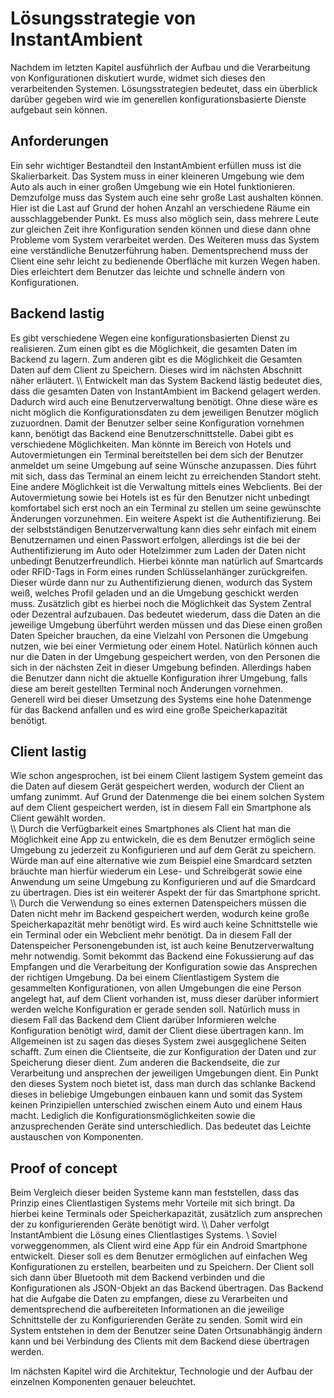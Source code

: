 # Lösungsstrategie von InstantAmbient
Nachdem im letzten Kapitel ausführlich der Aufbau und die Verarbeitung von Konfigurationen diskutiert wurde, widmet sich dieses den verarbeitenden Systemen.
Lösungsstrategien bedeutet, dass ein überblick darüber gegeben wird wie im generellen konfigurationsbasierte Dienste aufgebaut sein können. 

## Anforderungen

Ein sehr wichtiger Bestandteil den InstantAmbient erfüllen muss ist die Skalierbarkeit. Das System muss in einer kleineren Umgebung wie dem Auto als auch in einer großen Umgebung wie ein Hotel funktionieren. Demzufolge muss das System auch eine sehr große Last aushalten können. Hier ist die Last auf Grund der hohen Anzahl an verschiedene Räume ein ausschlaggebender Punkt. Es muss also möglich sein, dass mehrere Leute zur gleichen Zeit ihre Konfiguration senden können und diese dann ohne Probleme vom System verarbeitet werden. Des Weiteren muss das System eine verständliche Benutzerführung haben. Dementsprechend muss der Client eine sehr leicht zu bedienende Oberfläche mit kurzen Wegen haben. Dies erleichtert dem Benutzer das leichte und schnelle ändern von Konfigurationen.   

## Backend lastig
Es gibt verschiedene Wegen eine konfigurationsbasierten Dienst zu realisieren. Zum einen gibt es die Möglichkeit, die gesamten Daten im Backend zu lagern. Zum anderen gibt es die Möglichkeit die Gesamten Daten auf dem Client zu Speichern. Dieses wird im nächsten Abschnitt näher erläutert.
\\\\
Entwickelt man das System Backend lästig bedeutet dies, dass die gesamten Daten von InstantAmbient im Backend gelagert werden. 
Dadurch wird auch eine Benutzerverwaltung benötigt. Ohne diese wäre es nicht möglich die Konfigurationsdaten zu dem jeweiligen Benutzer möglich zuzuordnen. Damit der Benutzer selber seine Konfiguration vornehmen kann, benötigt das Backend eine Benutzerschnittstelle. Dabei gibt es verschiedene Möglichkeiten. Man könnte im Bereich von Hotels und Autovermietungen ein Terminal bereitstellen bei dem sich der Benutzer anmeldet um seine Umgebung auf seine Wünsche anzupassen. Dies führt mit sich, dass das Terminal an einem leicht zu erreichenden Standort steht. Eine andere Möglichkeit ist die Verwaltung mittels eines Webclients. Bei der Autovermietung sowie bei Hotels ist es für den Benutzer nicht unbedingt komfortabel sich erst noch an ein Terminal zu stellen um seine gewünschte Änderungen vorzunehmen. 
Ein weitere Aspekt ist die Authentifizierung. Bei der selbstständigen Benutzerverwaltung kann dies sehr einfach mit einem Benutzernamen und einen Passwort erfolgen, allerdings ist die bei der Authentifizierung im Auto oder Hotelzimmer zum Laden der Daten nicht unbedingt Benutzerfreundlich. Hierbei könnte man natürlich auf Smartcards oder RFID-Tags in Form eines runden Schlüsselanhänger zurückgreifen. Dieser würde dann nur zu Authentifizierung dienen, wodurch das System weiß, welches Profil geladen und an die Umgebung geschickt werden muss. Zusätzlich gibt es hierbei noch die Möglichkeit das System Zentral oder Dezentral aufzubauen. Das bedeutet wiederum, dass die Daten an die jeweilige Umgebung überführt werden müssen und das Diese einen großen Daten Speicher brauchen, da eine Vielzahl von Personen die Umgebung nutzen, wie bei einer Vermietung oder einem Hotel. Natürlich können auch nur die Daten in der Umgebung gespeichert werden, von den Personen die sich in der nächsten Zeit in dieser Umgebung befinden. Allerdings haben die Benutzer dann nicht die aktuelle Konfiguration ihrer Umgebung, falls diese am bereit gestellten Terminal noch Änderungen vornehmen.  
Generell wird bei dieser Umsetzung des Systems eine hohe Datenmenge für das Backend anfallen und es wird eine große Speicherkapazität benötigt.

 
    
## Client lastig

Wie schon angesprochen, ist bei einem Client lastigem System gemeint das die Daten auf diesem Gerät gespeichert werden, wodurch der Client an umfang zunimmt. Auf Grund der Datenmenge die bei einem solchen System auf dem Client gespeichert werden, ist in diesem Fall ein Smartphone als Client gewählt worden.  
\\\\
Durch die Verfügbarkeit eines Smartphones als Client hat man die Möglichkeit eine App zu entwickeln, die es dem Benutzer ermöglich seine Umgebung zu jederzeit zu Konfigurieren und auf dem Gerät zu speichern. Würde man auf eine alternative wie zum Beispiel eine Smardcard setzten bräuchte man hierfür wiederum ein Lese- und Schreibgerät sowie eine Anwendung um seine Umgebung zu Konfigurieren und auf die Smardcard zu übertragen. Dies ist ein weiterer Aspekt der für das Smartphone spricht.
\\\\
Durch die Verwendung so eines externen Datenspeichers müssen die Daten nicht mehr im Backend gespeichert werden, wodurch keine große Speicherkapazität mehr benötigt wird. Es wird auch keine Schnittstelle wie ein Terminal oder ein Webclient mehr benötigt. Da in diesem Fall der Datenspeicher Personengebunden ist, ist auch keine Benutzerverwaltung mehr notwendig. Somit bekommt das Backend eine Fokussierung auf das Empfangen und die Verarbeitung der Konfiguration sowie das Ansprechen der richtigen Umgebung.
Da bei einem Clientlastigem System die gesammelten Konfigurationen, von allen Umgebungen die eine Person angelegt hat, auf dem Client vorhanden ist, muss dieser darüber informiert werden welche Konfiguration er gerade senden soll. 
Natürlich muss in diesem Fall das Backend dem Client darüber Informieren welche Konfiguration benötigt wird, damit der Client diese übertragen kann. Im Allgemeinen ist zu sagen das dieses System zwei ausgeglichene Seiten schafft. Zum einen die Clientseite, die zur Konfiguration der Daten und zur Speicherung dieser dient. Zum anderen die Backendseite, die zur Verarbeitung und ansprechen der jeweiligen Umgebungen dient. Ein Punkt den dieses System noch bietet ist, dass man durch das schlanke Backend dieses in beliebige Umgebungen einbauen kann und somit das System keinen Prinzipiellen unterschied zwischen einem Auto und einem Haus macht. Lediglich die Konfigurationsmöglichkeiten sowie die anzusprechenden Geräte sind unterschiedlich. Das bedeutet das Leichte austauschen von Komponenten.

## Proof of concept

Beim Vergleich dieser beiden Systeme kann man feststellen, dass das Prinzip eines Clientlastigen Systems mehr Vorteile mit sich bringt. Da hierbei keine Terminals oder Speicherkapazität, zusätzlich zum ansprechen der zu konfigurierenden Geräte benötigt wird. 
\\\\ 
Daher verfolgt InstantAmbient die Lösung eines Clientlastiges Systems. \\
Soviel vorweggenommen, als Client wird eine App für ein Android Smartphone entwickelt. Dieser soll es dem Benutzer ermöglichen auf einfachen Weg Konfigurationen zu erstellen, bearbeiten und zu Speichern. Der Client soll sich dann über Bluetooth mit dem Backend verbinden und die Konfigurationen als JSON-Objekt an das Backend übertragen. Das Backend hat die Aufgabe die Daten zu empfangen, diese zu Verarbeiten und dementsprechend die aufbereiteten Informationen an die jeweilige Schnittstelle der zu Konfigurierenden Geräte zu senden. 
Somit wird ein System entstehen in dem der Benutzer seine Daten Ortsunabhängig ändern kann und bei Verbindung des Clients mit dem Backend diese übertragen werden. 

Im nächsten Kapitel wird die Architektur, Technologie und der Aufbau der einzelnen Komponenten genauer beleuchtet.


